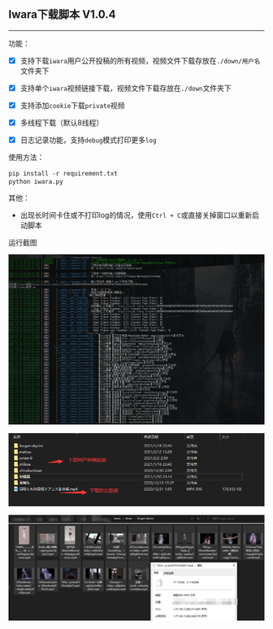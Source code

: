 ## Iwara下载脚本 V1.0.4

---

功能：

- [x] 支持下载`iwara`用户公开投稿的所有视频，视频文件下载存放在`./down/用户名`文件夹下
- [x] 支持单个`iwara`视频链接下载，视频文件下载存放在`./down`文件夹下
- [x] 支持添加`cookie`下载`private`视频
- [x] 多线程下载（默认8线程）
- [x] 日志记录功能，支持`debug`模式打印更多`log`



使用方法：

```
pip install -r requirement.txt
python iwara.py
```

其他：

+ 出现长时间卡住或不打印log的情况，使用`Ctrl + C`或直接关掉窗口以重新启动脚本



运行截图

![](./img/1.png)

![](./img/2.png)

![](./img/3.png)